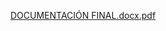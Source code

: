 [DOCUMENTACIÓN FINAL.docx.pdf](https://github.com/user-attachments/files/20966117/DOCUMENTACION.FINAL.docx.pdf)
